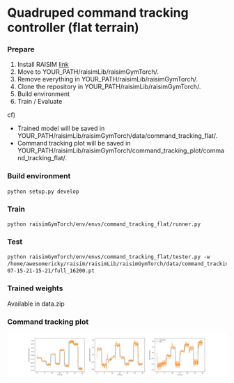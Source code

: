 # Quadruped command tracking controller (flat terrain)

### Prepare
1. Install RAISIM [link](https://raisim.com/sections/Installation.html)
2. Move to YOUR_PATH/raisimLib/raisimGymTorch/.
3. Remove everything in YOUR_PATH/raisimLib/raisimGymTorch/.
4. Clone the repository in YOUR_PATH/raisimLib/raisimGymTorch/.
5. Build environment
6. Train / Evaluate

cf)
- Trained model will be saved in YOUR_PATH/raisimLib/raisimGymTorch/data/command_tracking_flat/.
- Command tracking plot will be saved in YOUR_PATH/raisimLib/raisimGymTorch/command_tracking_plot/command_tracking_flat/.

### Build environment
```
python setup.py develop
```

### Train
```
python raisimGymTorch/env/envs/command_tracking_flat/runner.py
```

### Test
```
python raisimGymTorch/env/envs/command_tracking_flat/tester.py -w /home/awesomericky/raisim/raisimLib/raisimGymTorch/data/command_tracking_flat/2021-07-15-21-15-21/full_16200.pt
```

### Trained weights
Available in data.zip

### Command tracking plot
<div>
  <img width=1500 src='test.png'>
</div>
